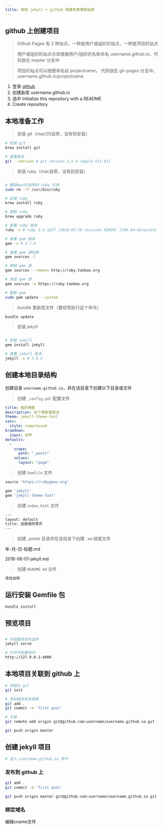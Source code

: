 ```yaml
---
title: 使用 jekyll + github 搭建免费博客指南
---
```



## github 上创建项目

> Github Pages 有 2 种站点，一种是用户或组织的站点，一种是项目的站点

> 用户或组织的站点仓库根据用户/组织的名称命名 username.github.io，代码放在 master 分支中

> 项目的站点可以随便命名如 projectname， 代码放在 gh-pages 分支中，username.github.io/projectname

1. 登录 [github](https://github.com/) 
2. 创建新库 username.github.io
3. 选中 Initialize this repository with a README
4. Create repository


## 本地准备工作

> 安装 git（macOS自带，没有则安装）

```bash
# 安装 git
brew install git

# 查看版本
git --version # git version 2.5.4 (Apple Git-61)
```

> 安装 ruby（mac自带，没有则安装）

```bash

# 删除macOS自带的 ruby 引用
sudo rm -rf /usr/bin/ruby

# 安装 ruby
brew install ruby

# 更新 ruby
brew upgrade ruby

# 查看 ruby 版本
ruby -v # ruby 2.5.1p57 (2018-03-29 revision 63029) [x86_64-darwin14]

# 查看 gem 版本
gem -v # 2.7.6

# 查看 gem 源列表
gem sources -l

# 移除 gem 源
gem sources --remove http://ruby.taobao.org

# 添加 gem 源
gem sources -a https://ruby.taobao.org

# 更新 gem
sudo gem update --system
```

> bundle 更新库文件（要经常执行这个命令）

```bash
bundle update
```

> 安装 jekyll

```bash

# 安装 jekyll 
gem install jekyll

# 查看 jekyll 版本
jekyll -v # 3.8.2
```

## 创建本地目录结构

创建目录 `username.github.io`，并在该目录下创建以下目录或文件

> 创建 `_config.yml` 配置文件

```yml
title: 我的博客
description: 这个博客很简洁
theme: jekyll-theme-fast
sass:
  style: compressed
kramdown:
  input: GFM
defaults:
  -
    scope:
      path: "_posts"
    values:
      layout: "page"
```

> 创建 `Gemfile` 文件

```ruby
source 'https://rubygems.org'

gem 'jekyll'
gem 'jekyll-theme-fast'
```

> 创建 `index.html` 文件

```html
--- 
layout: default 
title: 这是我的首页
--- 
```

> 创建 _posts 目录并在该目录下创建 `.md` 结尾文件

年-月-日-标题.md

2018-06-01-jekyll.md

> 创建 `README.md` 文件

```markdown
项目说明
```

## 运行安装 Gemfile 包

```bash
bundle install
```

## 预览项目

```bash

# 开启服务实时监听
jekyll serve

# 打开浏览器访问
http://127.0.0.1:4000
```


## 本地项目关联到 github 上
```bash
# 初始化 git
git init

# 添加提交到本地库
git add .
git commit -m 'first post'

# 关联
git remote add origin git@github.com:username/username.github.io.git

git push origin master
```

## 创建 jekyll 项目
```bash
# 进入 username.github.io 库中

```

### 发布到 github 上
```bash
git add .
git commit -m 'first post'

git push origin master git@github.com:username/username.github.io.git
```

### 绑定域名
编辑cname文件

